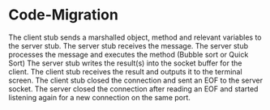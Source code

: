 # Code-Migration
The client stub sends a marshalled object, method and relevant variables to the server stub.
The server stub receives the message.
The server stub processes the message and executes the method (Bubble sort or Quick Sort)
The server stub writes the result(s) into the socket buffer for the client.
The client stub receives the result and outputs it to the terminal screen.
The client stub closed the connection and sent an EOF to the server socket.
The server closed the connection after reading an EOF and started listening again for a new connection on the same port.
